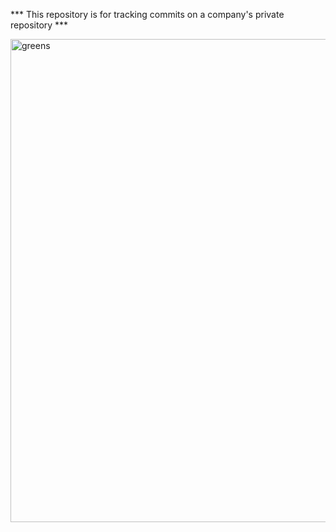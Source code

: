 *** This repository is for tracking commits on a company's private repository ***

<img width="773" alt="greens" src="https://github.com/David-L-R/git/assets/31222514/08991eea-9052-467c-a85d-79a585b330b0">
